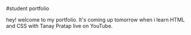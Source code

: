 #student portfolio

hey! welcome to my portfolio. It's coming up tomorrow when i learn HTML and CSS with Tanay Pratap live on YouTube.
